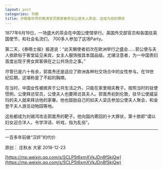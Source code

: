 ```yaml
---
layout: post
categories: 书摘
title: 开眼看世界的晚清官员携家眷参加公使夫人聚会，这成为他的罪状
---
```


1877年6月19日，一场盛大的茶会在中国公使馆举行。英国外交部官员和各国驻英国使节，和社会名流们， 700多人参加了这场Party。

第二天，《泰晤士报》报道说：“此天朝使者初次在欧洲举行之盛会……郭公使与夫人依欧俗于客堂延见来宾，女主人服饰按其本国品级。尤堪注意者，为一中国贵妇首度出现于男女宾客俱在之公共场合之事。”

尽管已是六十有余，郭嵩焘还是适应了欧洲各种社交场合中的女性参与。在19世纪后期，这堪称是了不起的胸襟。

在当时，中国女性被摈弃于公共生活之外，只能在家里相夫教子。按照当时的驻使惯例，公使拜访官员，公使夫人也要拜访其夫人。郭嵩焘初到伦敦，驻华公使威妥玛的夫人就来拜访他的家眷。他也鼓励自己的如夫人梁氏参加公使夫人聚会，和金登干夫人游览动物园等地。

这些都成为刘锡鸿攻击郭嵩焘的靶子。他向国内寄回的十大罪状，第十款即“谓以妇女迎合洋人，令学洋话、听戏，指为乱俗”。

---

一百多年前做“汉奸”的代价

原创： 庄秋水  大家  2018-12-23

[https://mp.weixin.qq.com/s/SCLP5t6xmXVkJDn8fSkjQw](https://mp.weixin.qq.com/s/SCLP5t6xmXVkJDn8fSkjQw)